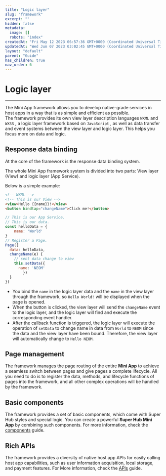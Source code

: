 ```yaml
---
title: "Logic layer"
slug: "framework"
excerpt: ""
hidden: false
metadata: 
  image: []
  robots: "index"
createdAt: "Fri May 12 2023 06:57:36 GMT+0000 (Coordinated Universal Time)"
updatedAt: "Wed Jun 07 2023 03:02:45 GMT+0000 (Coordinated Universal Time)"
layout: "default"
parent: "Guide"
has_children: true
nav_order: 6
---
```

# Logic layer 
*** 
The Mini App framework allows you to develop native-grade services in host apps in a way that is as simple and efficient as possible.  
The framework provides its own view layer description languages `WXML` and `WXSS` , a logic layer framework based on `JavaScript` , as well as data transfer and event systems between the view layer and logic layer. This helps you focus more on data and logic.

## Response data binding

At the core of the framework is the response data binding system.

The whole Mini App framework system is divided into two parts: View layer (View) and logic layer (App Service).

Below is a simple example:

```html
<!-- WXML -->
<!-- This is our View -->
<view>Hello {{name}}!</view>
<button bindtap="changeName">Click me!</button>
```

```javascript
// This is our App Service.
// This is our data.
const helloData = {
	name: 'World'
}
// Register a Page.
Page({
  data: helloData,
  changeName(e) {
    // sent data change to view
    this.setData({
      name: 'NEOM'
		})
  }
})
```

- You bind the `name` in the logic layer data and the `name` in the view layer through the framework, so `Hello World!` will be displayed when the page is opened.
- When the button is clicked, the view layer will send the `changeName` event to the logic layer, and the logic layer will find and execute the corresponding event handler.
- After the callback function is triggered, the logic layer will execute the operation of `setData` to change name in data from `World` to `NEOM` since the data and the view layer have been bound. Therefore, the view layer will automatically change to `Hello NEOM`.

## Page management

The framework manages the page routing of the entire **Mini App** to achieve a seamless switch between pages and give pages a complete lifecycle. All you need to do is to register the data, methods, and lifecycle functions of pages into the framework, and all other complex operations will be handled by the framework.

## Basic components

The framework provides a set of basic components, which come with Super Hub styles and special logic. You can create a powerful **Super Hub Mini App** by combining such components. For more information, check the [components](/components.md) guide.

## Rich APIs

The framework provides a diversity of native host app APIs for easily calling host app capabilities, such as user information acquisition, local storage, and payment features. For More information, check the [APIs](/APIs/basics-api.md) guide.
